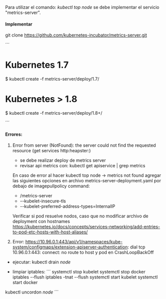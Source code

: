 Para utilizar el comando: *kubectl top node* se debe implementar el servicio "metrics-server".

#### Implementar
git clone https://github.com/kubernetes-incubator/metrics-server.git

´´´
# Kubernetes 1.7
$ kubectl create -f metrics-server/deploy/1.7/

# Kubernetes > 1.8
$ kubectl create -f metrics-server/deploy/1.8+/

´´´


#### Errores:
1. Error from server (NotFound): the server could not find the requested resource (get services http:heapster:)
    * se debe realizar deploy de metrics server
    * revisar api metrics con: kubectl get apiservice | grep metrics

    En caso de error al hacer kubectl top node -> metrics not found
    agregar las siguientes opciones en archivo metrics-server-deployment.yaml por debajo de imagepullpolicy
     command:
     - /metrics-server
     - --kubelet-insecure-tls
     - --kubelet-preferred-address-types=InternalIP

     Verificar si pod resuelve nodos, caso que no modificar archivo de deployment con hostnames
     https://kubernetes.io/docs/concepts/services-networking/add-entries-to-pod-etc-hosts-with-host-aliases/


2.  Error: https://10.96.0.1:443/api/v1/namespaces/kube-system/configmaps/extension-apiserver-authentication: dial tcp 10.96.0.1:443: connect: no route to host y pod en CrashLoopBackOff 

* ejecutar: kubectl drain *node* 

* limpiar iptables:
´´´
systemctl stop kubelet
systemctl stop docker
iptables --flush
iptables -tnat --flush
systemctl start kubelet
systemctl start docker

kubectl uncordon *node*
´´´
